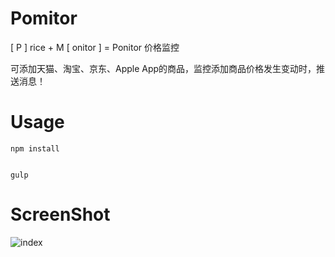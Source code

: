 # Pomitor

[ P ] rice + M [ onitor ] = Ponitor 价格监控

可添加天猫、淘宝、京东、Apple App的商品，监控添加商品价格发生变动时，推送消息！

# Usage

	npm install


	gulp


# ScreenShot

![index](https://raw.githubusercontent.com/giscafer/Ponitor/master/src/assets/intro_index.png)
